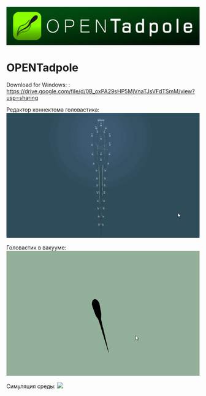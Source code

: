 ![](https://github.com/BelkinAndrey/OPENTadpole/blob/master/Image/logo.jpg)
# OPENTadpole

Download for Windows: : https://drive.google.com/file/d/0B_oxPA29sHP5MjVnaTJsVFdTSmM/view?usp=sharing

Редактор коннектома головастика:
![](https://github.com/BelkinAndrey/OPENTadpole/blob/master/Image/Screen1.gif)

Головастик в вакууме:
![](https://github.com/BelkinAndrey/OPENTadpole/blob/master/Image/Screen3.gif)

Симуляция среды:
![](https://github.com/BelkinAndrey/OPENTadpole/blob/master/Image/Screen6.gif)




